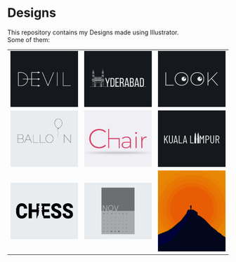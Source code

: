 # Designs
This repository contains my Designs made using Illustrator.<br>
Some of them:<br>
<table>
<tr><td><img src="./2020-12/png/10.12.2020.png"></td><td><img src="./2020-12/png/20.12.2020.png"></td><td><img src="./2021-01/png/16.01.2021.png"></td></tr>
<tr><td><img src="./2020-11/png/22.11.2020.png"></td><td><img src="./2020-11/png/17.11.2020.png"></td><td><img src="./2020-12/png/29.12.2020.png"></td></tr>
<tr><td><img src="./2020-11/png/20.11.2020.png"></td><td><img src="./2020-11/png/26.11.2020.png"></td><td><img src="./2020-11/png/15.11.2020.png"></td></tr>
</table>

